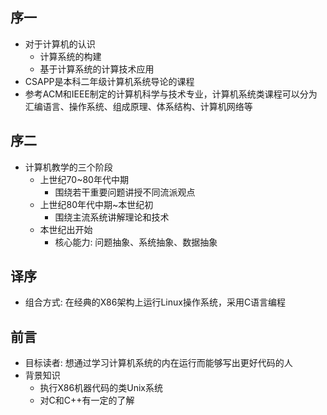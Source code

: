 ## 序一
- 对于计算机的认识
    - 计算系统的构建
    - 基于计算系统的计算技术应用
- CSAPP是本科二年级计算机系统导论的课程
- 参考ACM和IEEE制定的计算机科学与技术专业，计算机系统类课程可以分为汇编语言、操作系统、组成原理、体系结构、计算机网络等

## 序二
- 计算机教学的三个阶段
    - 上世纪70~80年代中期
        - 围绕若干重要问题讲授不同流派观点
    - 上世纪80年代中期~本世纪初
        - 围绕主流系统讲解理论和技术
    - 本世纪出开始
        - 核心能力: 问题抽象、系统抽象、数据抽象

## 译序
- 组合方式: 在经典的X86架构上运行Linux操作系统，采用C语言编程

## 前言 
- 目标读者: 想通过学习计算机系统的内在运行而能够写出更好代码的人
- 背景知识
    - 执行X86机器代码的类Unix系统
    - 对C和C++有一定的了解